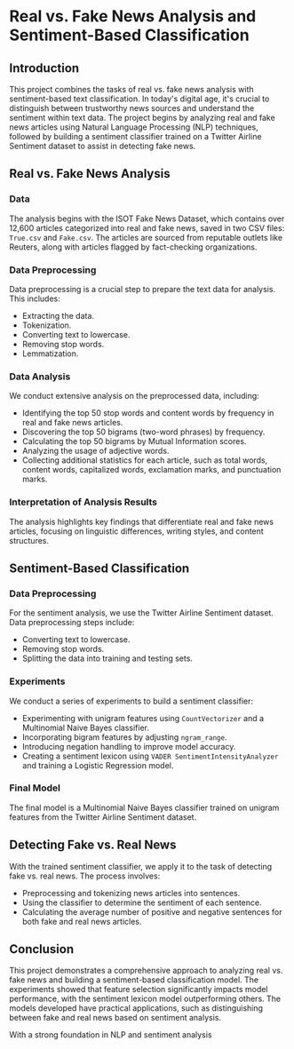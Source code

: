# Real vs. Fake News Analysis and Sentiment-Based Classification

## Introduction

This project combines the tasks of real vs. fake news analysis with sentiment-based text classification. In today's digital age, it's crucial to distinguish between trustworthy news sources and understand the sentiment within text data. The project begins by analyzing real and fake news articles using Natural Language Processing (NLP) techniques, followed by building a sentiment classifier trained on a Twitter Airline Sentiment dataset to assist in detecting fake news.

## Real vs. Fake News Analysis

### Data

The analysis begins with the ISOT Fake News Dataset, which contains over 12,600 articles categorized into real and fake news, saved in two CSV files: `True.csv` and `Fake.csv`. The articles are sourced from reputable outlets like Reuters, along with articles flagged by fact-checking organizations.

### Data Preprocessing

Data preprocessing is a crucial step to prepare the text data for analysis. This includes:
- Extracting the data.
- Tokenization.
- Converting text to lowercase.
- Removing stop words.
- Lemmatization.

### Data Analysis

We conduct extensive analysis on the preprocessed data, including:
- Identifying the top 50 stop words and content words by frequency in real and fake news articles.
- Discovering the top 50 bigrams (two-word phrases) by frequency.
- Calculating the top 50 bigrams by Mutual Information scores.
- Analyzing the usage of adjective words.
- Collecting additional statistics for each article, such as total words, content words, capitalized words, exclamation marks, and punctuation marks.

### Interpretation of Analysis Results

The analysis highlights key findings that differentiate real and fake news articles, focusing on linguistic differences, writing styles, and content structures.

## Sentiment-Based Classification

### Data Preprocessing

For the sentiment analysis, we use the Twitter Airline Sentiment dataset. Data preprocessing steps include:
- Converting text to lowercase.
- Removing stop words.
- Splitting the data into training and testing sets.

### Experiments

We conduct a series of experiments to build a sentiment classifier:
- Experimenting with unigram features using `CountVectorizer` and a Multinomial Naive Bayes classifier.
- Incorporating bigram features by adjusting `ngram_range`.
- Introducing negation handling to improve model accuracy.
- Creating a sentiment lexicon using `VADER SentimentIntensityAnalyzer` and training a Logistic Regression model.

### Final Model

The final model is a Multinomial Naive Bayes classifier trained on unigram features from the Twitter Airline Sentiment dataset.

## Detecting Fake vs. Real News

With the trained sentiment classifier, we apply it to the task of detecting fake vs. real news. The process involves:
- Preprocessing and tokenizing news articles into sentences.
- Using the classifier to determine the sentiment of each sentence.
- Calculating the average number of positive and negative sentences for both fake and real news articles.

## Conclusion

This project demonstrates a comprehensive approach to analyzing real vs. fake news and building a sentiment-based classification model. The experiments showed that feature selection significantly impacts model performance, with the sentiment lexicon model outperforming others. The models developed have practical applications, such as distinguishing between fake and real news based on sentiment analysis.

With a strong foundation in NLP and sentiment analysis
